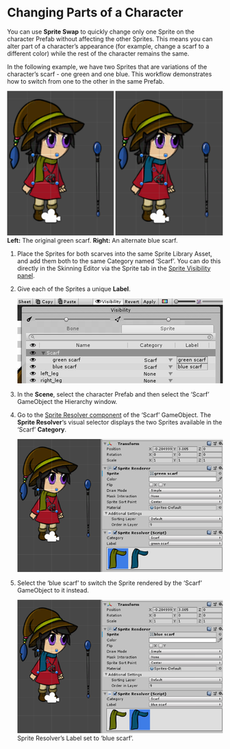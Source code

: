 # Changing Parts of a Character

You can use __Sprite Swap__ to quickly change only one Sprite on the character Prefab without affecting the other Sprites. This means you can alter part of a character’s appearance (for example, change a scarf to a different color) while the rest of the character remains the same. 

In the following example, we have two Sprites that are variations of the character’s scarf - one green and one blue. This workflow demonstrates how to switch from one to the other in the same Prefab.

![](images/bothscarves.PNG)<br/>__Left:__ The original green scarf. __Right:__ An alternate blue scarf.

1. Place the Sprites for both scarves into the same Sprite Library Asset, and add them both to the same Category named ‘Scarf’. You can do this directly in the Skinning Editor via the Sprite tab in the [Sprite Visibility panel](SpriteVis.md).
   
2. Give each of the Sprites a unique __Label__.

   ![](images/image_11.png)

   

3. In the __Scene__, select the character Prefab and then select the ‘Scarf’ GameObject the Hierarchy window.

4. Go to the [Sprite Resolver component](SLAsset.html#sprite-resolver-component) of the ‘Scarf’ GameObject. The __Sprite Resolver__‘s visual selector displays the two Sprites available in the ‘Scarf’ __Category__.

   ![](images/image_13.png)

5. Select the ‘blue scarf’ to switch the Sprite rendered by the ‘Scarf’ GameObject to it instead.

   ![](images/image_14.png)<br/>Sprite Resolver’s Label set to ‘blue scarf’.
